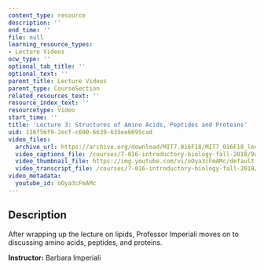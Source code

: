 ```yaml
---
content_type: resource
description: ''
end_time: ''
file: null
learning_resource_types:
- Lecture Videos
ocw_type: ''
optional_tab_title: ''
optional_text: ''
parent_title: Lecture Videos
parent_type: CourseSection
related_resources_text: ''
resource_index_text: ''
resourcetype: Video
start_time: ''
title: 'Lecture 3: Structures of Amino Acids, Peptides and Proteins'
uid: 116f56f9-2ecf-c690-6639-635ee6695cad
video_files:
  archive_url: https://archive.org/download/MIT7.016F18/MIT7_016F18_lec03_300k.mp4
  video_captions_file: /courses/7-016-introductory-biology-fall-2018/9a6f8392cb215d7682ef773105423902_oOya3cFmAMc.vtt
  video_thumbnail_file: https://img.youtube.com/vi/oOya3cFmAMc/default.jpg
  video_transcript_file: /courses/7-016-introductory-biology-fall-2018/31819fb252d757cd3019ff9659035baf_oOya3cFmAMc.pdf
video_metadata:
  youtube_id: oOya3cFmAMc
---
```


Description
-----------

After wrapping up the lecture on lipids, Professor Imperiali moves on to discussing amino acids, peptides, and proteins.

**Instructor:** Barbara Imperiali



